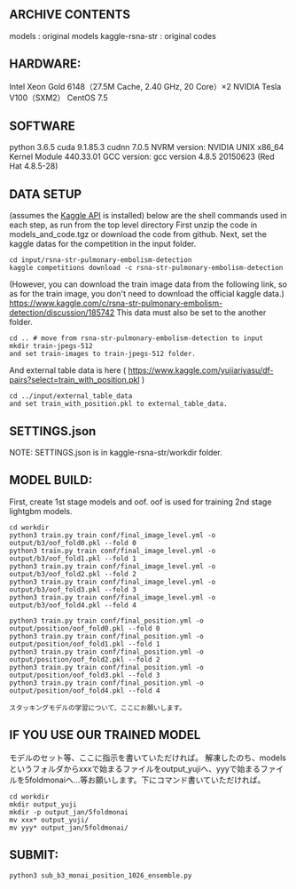 ## ARCHIVE CONTENTS
models              : original models
kaggle-rsna-str     : original codes

## HARDWARE:
Intel Xeon Gold 6148（27.5M Cache, 2.40 GHz, 20 Core）×2
NVIDIA Tesla V100（SXM2）
CentOS 7.5

## SOFTWARE
python 3.6.5
cuda 9.1.85.3
cudnn 7.0.5
NVRM version: NVIDIA UNIX x86_64 Kernel Module  440.33.01
GCC version:  gcc version 4.8.5 20150623 (Red Hat 4.8.5-28)

## DATA SETUP
(assumes the [Kaggle API](https://github.com/Kaggle/kaggle-api) is installed)
below are the shell commands used in each step, as run from the top level directory
First unzip the code in models_and_code.tgz or download the code from github.
Next, set the kaggle datas for the competition in the input folder.

```
cd input/rsna-str-pulmonary-embolism-detection
kaggle competitions download -c rsna-str-pulmonary-embolism-detection
```

(However, you can download the train image data from the following link, so as for the train image, you don't need to download the official kaggle data.)
https://www.kaggle.com/c/rsna-str-pulmonary-embolism-detection/discussion/185742
This data must also be set to the another folder.

```
cd .. # move from rsna-str-pulmonary-embolism-detection to input
mkdir train-jpegs-512
and set train-images to train-jpegs-512 folder.
```

And external table data is here ( https://www.kaggle.com/yujiariyasu/df-pairs?select=train_with_position.pkl )

```
cd ../input/external_table_data
and set train_with_position.pkl to external_table_data.
```

## SETTINGS.json
NOTE:
SETTINGS.json is in kaggle-rsna-str/workdir folder.

## MODEL BUILD:
First, create 1st stage models and oof. oof is used for training 2nd stage lightgbm models.

```
cd workdir
python3 train.py train conf/final_image_level.yml -o output/b3/oof_fold0.pkl --fold 0
python3 train.py train conf/final_image_level.yml -o output/b3/oof_fold1.pkl --fold 1
python3 train.py train conf/final_image_level.yml -o output/b3/oof_fold2.pkl --fold 2
python3 train.py train conf/final_image_level.yml -o output/b3/oof_fold3.pkl --fold 3
python3 train.py train conf/final_image_level.yml -o output/b3/oof_fold4.pkl --fold 4

python3 train.py train conf/final_position.yml -o output/position/oof_fold0.pkl --fold 0
python3 train.py train conf/final_position.yml -o output/position/oof_fold1.pkl --fold 1
python3 train.py train conf/final_position.yml -o output/position/oof_fold2.pkl --fold 2
python3 train.py train conf/final_position.yml -o output/position/oof_fold3.pkl --fold 3
python3 train.py train conf/final_position.yml -o output/position/oof_fold4.pkl --fold 4
```

<yama>

```
スタッキングモデルの学習について、ここにお願いします。
```

## IF YOU USE OUR TRAINED MODEL
<yama>
モデルのセット等、ここに指示を書いていただければ。
解凍したのち、modelsというフォルダからxxxで始まるファイルをoutput_yujiへ、yyyで始まるファイルを5foldmonaiへ...等お願いします。下にコマンド書いていただければ。

```
cd workdir
mkdir output_yuji
mkdir -p output_jan/5foldmonai
mv xxx* output_yuji/
mv yyy* output_jan/5foldmonai/
```

## SUBMIT:

```
python3 sub_b3_monai_position_1026_ensemble.py
```
